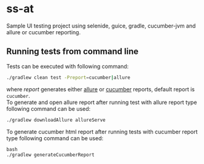 # ss-at
Sample UI testing project using selenide, guice, gradle, cucumber-jvm and allure or cucumber reporting.

## Running tests from command line
Tests can be executed with following command:
```bash
./gradlew clean test -Preport=cucumber|allure
```
where _report_ generates either [allure](https://github.com/allure-framework/allure2) or [cucumber](https://github.com/damianszczepanik/cucumber-reporting) reports, default report is `cucumber`.   
To generate and open allure report after running test with allure report type following command can be used:
```bash
./gradlew downloadAllure allureServe
```
To generate cucumber html report after running tests with cucumber report type following command can be used:
```
bash
./gradlew generateCucumberReport
```